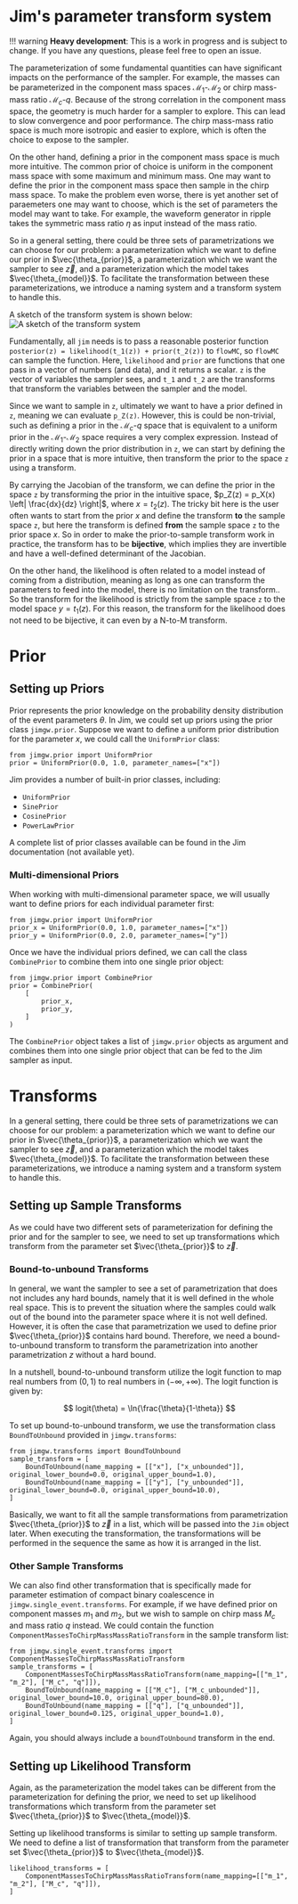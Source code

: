 # Jim's parameter transform system

!!! warning
    **Heavy development**: This is a work in progress and is subject to change. If you have any questions, please feel free to open an issue.

The parameterization of some fundamental quantities can have significant impacts on the performance of the sampler. For example, the masses can be parameterized in the component mass spaces $\mathcal{M}_1$-$\mathcal{M}_2$ or chirp mass-mass ratio $\mathcal{M}_c$-$q$. Because of the strong correlation in the component mass space, the geometry is much harder for a sampler to explore. This can lead to slow convergence and poor performance. The chirp mass-mass ratio space is much more isotropic and easier to explore, which is often the choice to expose to the sampler.

On the other hand, defining a prior in the component mass space is much more intuitive. The common prior of choice is uniform in the component mass space with some maximum and minimum mass. One may want to define the prior in the component mass space then sample in the chirp mass space. To make the problem even worse, there is yet another set of paraemeters one may want to choose, which is the set of parameters the model may want to take. For example, the waveform generator in ripple takes the symmetric mass ratio $\eta$ as input instead of the mass ratio.

So in a general setting, there could be three sets of parametrizations we can choose for our problem: a parameterization which we want to define our prior in $\vec{\theta_{prior}}$, a parameterization which we want the sampler to see $\vec{z}$, and a parameterization which the model takes $\vec{\theta_{model}}$. To facilitate the transformation between these parameterizations, we introduce a naming system and a transform system to handle this.

A sketch of the transform system is shown below:
![A sketch of the transform system](prior_system_diagram.png)

Fundamentally, all `jim` needs is to pass a reasonable posterior function `posterior(z) = likelihood(t_1(z)) + prior(t_2(z))` to `flowMC`, so `flowMC` can sample the function. Here, `likelihood` and `prior` are functions that one pass in a vector of numbers (and data), and it returns a scalar. `z` is the vector of variables the sampler sees, and `t_1` and `t_2` are the transforms that transform the variables between the sampler and the model. 

Since we want to sample in `z`, ultimately we want to have a prior defined in `z`, meaning we can evaluate `p_Z(z)`. However, this is could be non-trivial, such as defining a prior in the $\mathcal{M}_c$-$q$ space that is equivalent to a uniform prior in the $\mathcal{M}_1$-$\mathcal{M}_2$ space requires a very complex expression. Instead of directly writing down the prior distribution in `z`, we can start by defining the prior in a space that is more intuitive, then transform the prior to the space `z` using a transform. 

By carrying the Jacobian of the transform, we can define the prior in the space `z` by transforming the prior in the intuitive space, $p_Z(z) = p_X(x) \left| \frac{dx}{dz} \right|$, where $x = t_2(z)$. The tricky bit here is the user often wants to start from the prior $x$ and define the transform **to** the sample space `z`, but here the transform is defined **from** the sample space `z` to the prior space $x$. So in order to make the prior-to-sample transform work in practice, the transform has to be **bijective**, which implies they are invertible and have a well-defined determinant of the Jacobian.

On the other hand, the likelihood is often related to a model instead of coming from a distribution, meaning as long as one can transform the parameters to feed into the model, there is no limitation on the transform.. So the transform for the likelihood is strictly from the sample space `z` to the model space $y = t_1(z)$. For this reason, the transform for the likelihood does not need to be bijective, it can even by a N-to-M transform.

# Prior

## Setting up Priors
Prior represents the prior knowledge on the probability density distribution of the event parameters $\theta$. In Jim, we could set up priors using the prior class `jimgw.prior`. Suppose we want to define a uniform prior distribution for the parameter $x$, we could call the `UniformPrior` class:

```
from jimgw.prior import UniformPrior
prior = UniformPrior(0.0, 1.0, parameter_names=["x"])
```

Jim provides a number of built-in prior classes, including:
- `UniformPrior`
- `SinePrior`
- `CosinePrior`
- `PowerLawPrior`

A complete list of prior classes available can be found in the Jim documentation (not available yet).

### Multi-dimensional Priors
When working with multi-dimensional parameter space, we will usually want to define priors for each individual parameter first:

```
from jimgw.prior import UniformPrior
prior_x = UniformPrior(0.0, 1.0, parameter_names=["x"])
prior_y = UniformPrior(0.0, 2.0, parameter_names=["y"])
```

Once we have the individual priors defined, we can call the class `CombinePrior` to combine them into one single prior object:

```
from jimgw.prior import CombinePrior
prior = CombinePrior(
    [
        prior_x,
        prior_y,
    ]
)
```

The `CombinePrior` object takes a list of `jimgw.prior` objects as argument and combines them into one single prior object that can be fed to the Jim sampler as input.

# Transforms
In a general setting, there could be three sets of parametrizations we can choose for our problem: a parameterization which we want to define our prior in $\vec{\theta_{prior}}$, a parameterization which we want the sampler to see $\vec{z}$, and a parameterization which the model takes $\vec{\theta_{model}}$. To facilitate the transformation between these parameterizations, we introduce a naming system and a transform system to handle this. 

## Setting up Sample Transforms
As we could have two different sets of parameterization for defining the prior and for the sampler to see, we need to set up transformations which transform from the parameter set $\vec{\theta_{prior}}$ to $\vec{z}$.

### Bound-to-unbound Transforms
In general, we want the sampler to see a set of parametrization that does not includes any hard bounds, namely that it is well defined in the whole real space. This is to prevent the situation where the samples could walk out of the bound into the parameter space where it is not well defined. However, it is often the case that parametrization we used to define prior $\vec{\theta_{prior}}$ contains hard bound. Therefore, we need a bound-to-unbound transform to transform the parametrization into another parametrization $z$ without a hard bound. 

In a nutshell, bound-to-unbound transform utilize the logit function to map real numbers from $(0, 1)$ to real numbers in $(-\infty, +\infty)$. The logit function is given by:

$$
logit(\theta) = \ln{\frac{\theta}{1-\theta}}
$$

To set up bound-to-unbound transform, we use the transformation class `BoundToUnbound` provided in `jimgw.transforms`:

```
from jimgw.transforms import BoundToUnbound
sample_transform = [
    BoundToUnbound(name_mapping = [["x"], ["x_unbounded"]], original_lower_bound=0.0, original_upper_bound=1.0),
    BoundToUnbound(name_mapping = [["y"], ["y_unbounded"]], original_lower_bound=0.0, original_upper_bound=10.0),
]
```

Basically, we want to fit all the sample transformations from parametrization $\vec{\theta_{prior}}$ to $\vec{z}$ in a list, which will be passed into the `Jim` object later. When executing the transformation, the transformations will be performed in the sequence the same as how it is arranged in the list. 

### Other Sample Transforms
We can also find other transformation that is specifically made for parameter estimation of compact binary coalescence in `jimgw.single_event.transforms`. For example, if we have defined prior on component masses $m_1$ and $m_2$, but we wish to sample on chirp mass $M_c$ and mass ratio $q$ instead. We could contain the function `ComponentMassesToChirpMassMassRatioTransform` in the sample transform list:

```
from jimgw.single_event.transforms import ComponentMassesToChirpMassMassRatioTransform
sample_transforms = [
    ComponentMassesToChirpMassMassRatioTransform(name_mapping=[["m_1", "m_2"], ["M_c", "q"]]),
    BoundToUnbound(name_mapping = [["M_c"], ["M_c_unbounded"]], original_lower_bound=10.0, original_upper_bound=80.0),
    BoundToUnbound(name_mapping = [["q"], ["q_unbounded"]], original_lower_bound=0.125, original_upper_bound=1.0),
]
```

Again, you should always include a `boundToUnbound` transform in the end.


## Setting up Likelihood Transform
Again, as the parameterization the model takes can be different from the parameterization for defining the prior, we need to set up likelihood transformations which transform from the parameter set $\vec{\theta_{prior}}$ to $\vec{\theta_{model}}$.

Setting up likelihood transforms is similar to setting up sample transform. We need to define a list of transformation that transform from the parameter set $\vec{\theta_{prior}}$ to $\vec{\theta_{model}}$.

```
likelihood_transforms = [
    ComponentMassesToChirpMassMassRatioTransform(name_mapping=[["m_1", "m_2"], ["M_c", "q"]]),
]
```
